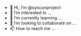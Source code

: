 - 👋 Hi, I’m @sysconproject
- 👀 I’m interested in ...
- 🌱 I’m currently learning ...
- 💞️ I’m looking to collaborate on ...
- 📫 How to reach me ...

<!---
sysconproject/sysconproject is a ✨ special ✨ repository because its `README.md` (this file) appears on your GitHub profile.
You can click the Preview link to take a look at your changes.
--->

